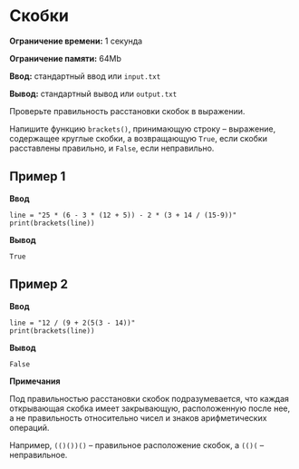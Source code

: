 # Скобки

**Ограничение времени:** 1 секунда

**Ограничение памяти:** 64Mb

**Ввод:** стандартный ввод или `input.txt`

**Вывод:** стандартный вывод или `output.txt`

Проверьте правильность расстановки скобок в выражении.

Напишите функцию `brackets()`, принимающую строку – выражение, содержащее круглые скобки, а возвращающую `True`, если скобки расставлены правильно, и `False`, если неправильно.

## Пример 1

**Ввод**
```
line = "25 * (6 - 3 * (12 + 5)) - 2 * (3 + 14 / (15-9))"
print(brackets(line))
```

**Вывод**
```
True
```

## Пример 2

**Ввод**
```
line = "12 / (9 + 2(5(3 - 14))"
print(brackets(line))
```

**Вывод**
```
False
```

**Примечания**

Под правильностью расстановки скобок подразумевается, что каждая открывающая скобка имеет закрывающую, расположенную после нее, а не правильность относительно чисел и знаков арифметических операций.

Например, `(()())()` – правильное расположение скобок, а `(()(` – неправильное.